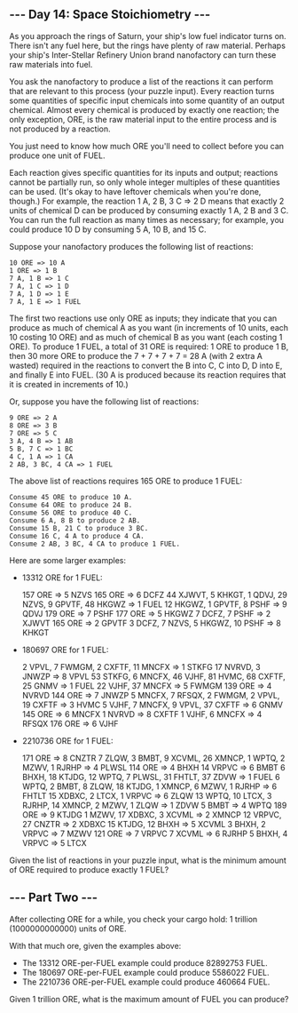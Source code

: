 ## --- Day 14: Space Stoichiometry --- ##

As you approach the rings of Saturn, your ship's low fuel indicator turns on. There isn't any fuel here, but the rings have plenty of raw material. Perhaps your ship's Inter-Stellar Refinery Union brand nanofactory can turn these raw materials into fuel.

You ask the nanofactory to produce a list of the reactions it can perform that are relevant to this process (your puzzle input). Every reaction turns some quantities of specific input chemicals into some quantity of an output chemical. Almost every chemical is produced by exactly one reaction; the only exception, ORE, is the raw material input to the entire process and is not produced by a reaction.

You just need to know how much ORE you'll need to collect before you can produce one unit of FUEL.

Each reaction gives specific quantities for its inputs and output; reactions cannot be partially run, so only whole integer multiples of these quantities can be used. (It's okay to have leftover chemicals when you're done, though.) For example, the reaction 1 A, 2 B, 3 C => 2 D means that exactly 2 units of chemical D can be produced by consuming exactly 1 A, 2 B and 3 C. You can run the full reaction as many times as necessary; for example, you could produce 10 D by consuming 5 A, 10 B, and 15 C.

Suppose your nanofactory produces the following list of reactions:

    10 ORE => 10 A
    1 ORE => 1 B
    7 A, 1 B => 1 C
    7 A, 1 C => 1 D
    7 A, 1 D => 1 E
    7 A, 1 E => 1 FUEL

The first two reactions use only ORE as inputs; they indicate that you can produce as much of chemical A as you want (in increments of 10 units, each 10 costing 10 ORE) and as much of chemical B as you want (each costing 1 ORE). To produce 1 FUEL, a total of 31 ORE is required: 1 ORE to produce 1 B, then 30 more ORE to produce the 7 + 7 + 7 + 7 = 28 A (with 2 extra A wasted) required in the reactions to convert the B into C, C into D, D into E, and finally E into FUEL. (30 A is produced because its reaction requires that it is created in increments of 10.)

Or, suppose you have the following list of reactions:

    9 ORE => 2 A
    8 ORE => 3 B
    7 ORE => 5 C
    3 A, 4 B => 1 AB
    5 B, 7 C => 1 BC
    4 C, 1 A => 1 CA
    2 AB, 3 BC, 4 CA => 1 FUEL

The above list of reactions requires 165 ORE to produce 1 FUEL:

    Consume 45 ORE to produce 10 A.
    Consume 64 ORE to produce 24 B.
    Consume 56 ORE to produce 40 C.
    Consume 6 A, 8 B to produce 2 AB.
    Consume 15 B, 21 C to produce 3 BC.
    Consume 16 C, 4 A to produce 4 CA.
    Consume 2 AB, 3 BC, 4 CA to produce 1 FUEL.

Here are some larger examples:

 -  13312 ORE for 1 FUEL:


    157 ORE => 5 NZVS
    165 ORE => 6 DCFZ
    44 XJWVT, 5 KHKGT, 1 QDVJ, 29 NZVS, 9 GPVTF, 48 HKGWZ => 1 FUEL
    12 HKGWZ, 1 GPVTF, 8 PSHF => 9 QDVJ
    179 ORE => 7 PSHF
    177 ORE => 5 HKGWZ
    7 DCFZ, 7 PSHF => 2 XJWVT
    165 ORE => 2 GPVTF
    3 DCFZ, 7 NZVS, 5 HKGWZ, 10 PSHF => 8 KHKGT

  - 180697 ORE for 1 FUEL:


    2 VPVL, 7 FWMGM, 2 CXFTF, 11 MNCFX => 1 STKFG
    17 NVRVD, 3 JNWZP => 8 VPVL
    53 STKFG, 6 MNCFX, 46 VJHF, 81 HVMC, 68 CXFTF, 25 GNMV => 1 FUEL
    22 VJHF, 37 MNCFX => 5 FWMGM
    139 ORE => 4 NVRVD
    144 ORE => 7 JNWZP
    5 MNCFX, 7 RFSQX, 2 FWMGM, 2 VPVL, 19 CXFTF => 3 HVMC
    5 VJHF, 7 MNCFX, 9 VPVL, 37 CXFTF => 6 GNMV
    145 ORE => 6 MNCFX
    1 NVRVD => 8 CXFTF
    1 VJHF, 6 MNCFX => 4 RFSQX
    176 ORE => 6 VJHF

 -  2210736 ORE for 1 FUEL:


    171 ORE => 8 CNZTR
    7 ZLQW, 3 BMBT, 9 XCVML, 26 XMNCP, 1 WPTQ, 2 MZWV, 1 RJRHP => 4 PLWSL
    114 ORE => 4 BHXH
    14 VRPVC => 6 BMBT
    6 BHXH, 18 KTJDG, 12 WPTQ, 7 PLWSL, 31 FHTLT, 37 ZDVW => 1 FUEL
    6 WPTQ, 2 BMBT, 8 ZLQW, 18 KTJDG, 1 XMNCP, 6 MZWV, 1 RJRHP => 6 FHTLT
    15 XDBXC, 2 LTCX, 1 VRPVC => 6 ZLQW
    13 WPTQ, 10 LTCX, 3 RJRHP, 14 XMNCP, 2 MZWV, 1 ZLQW => 1 ZDVW
    5 BMBT => 4 WPTQ
    189 ORE => 9 KTJDG
    1 MZWV, 17 XDBXC, 3 XCVML => 2 XMNCP
    12 VRPVC, 27 CNZTR => 2 XDBXC
    15 KTJDG, 12 BHXH => 5 XCVML
    3 BHXH, 2 VRPVC => 7 MZWV
    121 ORE => 7 VRPVC
    7 XCVML => 6 RJRHP
    5 BHXH, 4 VRPVC => 5 LTCX

Given the list of reactions in your puzzle input, what is the minimum amount of ORE required to produce exactly 1 FUEL?

## --- Part Two --- ##

After collecting ORE for a while, you check your cargo hold: 1 trillion (1000000000000) units of ORE.

With that much ore, given the examples above:

 -  The 13312 ORE-per-FUEL example could produce 82892753 FUEL.
 -  The 180697 ORE-per-FUEL example could produce 5586022 FUEL.
 -  The 2210736 ORE-per-FUEL example could produce 460664 FUEL.

Given 1 trillion ORE, what is the maximum amount of FUEL you can produce?

